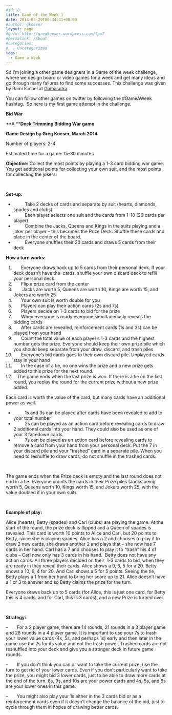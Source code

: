```yaml
---
#id: 8
title: Game of the Week 1
date: 2014-03-29T00:34:41+00:00
#author: gkoeser
layout: page
#guid: http://gregkoeser.wordpress.com/?p=7
#permalink: /About
#categories:
#  - Uncategorized
tags:
  - Game a Week
---
```

So I&#8217;m joining a other game designers in a Game of the week challenge, where we design board or video games for a week and get many ideas and go through many failures to find some successes. This challenge was given by Rami Ismael at [Gamasutra](http://www.gamasutra.com/blogs/RamiIsmail/20140226/211807/Game_A_Week_Getting_Experienced_At_Failure.php "Game a Week challenge").

You can follow other games on twitter by following the #GameAWeek hashtag.  So here is my first game attempt in the challenge.

**Bid War**

**A ****Deck Trimming Bidding War game**

**Game Design by Greg Koeser, March 2014**

Number of players: 2-4

Estimated time for a game: 15-30 minutes

**Objective:** Collect the most points by playing a 1-3 card bidding war game. You get additional points for collecting your own suit, and the most points for collecting the jokers.

&nbsp;

**Set-up:**

  *          Take 2 decks of cards and separate by suit (hearts, diamonds, spades and clubs)
  *          Each player selects one suit and the cards from 1-10 (20 cards per player)
  *          Combine the Jacks, Queens and Kings in the suits playing and a joker per player – this becomes the Prize Deck. Shuffle these cards and place in the center of the board.
  *          Everyone shuffles their 20 cards and draws 5 cards from their deck

**How a turn works:**

  1.       Everyone draws back up to 5 cards from their personal deck. If your deck doesn’t have the  cards, shuffle your own discard deck to refill your personal deck.
  2.       Flip a prize card from the center
  3.        Jacks are worth 5, Queens are worth 10, Kings are worth 15, and Jokers are worth 25
  4.       Your own suit is worth double for you
  5.       Players can play their action cards (2s and 7s)
  6.       Players decide on 1-3 cards to bid for the prize
  7.       When everyone is ready everyone simultaneously reveals the bidding cards
  8.       After cards are revealed, reinforcement cards (1s and 3s) can be played from your hand
  9.       Count the total value of each player’s 1-3 cards and the highest number gets the prize. Everyone should keep their own prize pile which you should keep separate from your draw, discard, and trash piles
 10.       Everyone’s bid cards goes to their own discard pile. Unplayed cards stay in your hand
 11.       In the case of a tie, no one wins the prize and a new prize gets added to this prize for the next round.
 12.    The game ends when the last prize is won. If there is a tie on the last round, you replay the round for the current prize without a new prize added.

Each card is worth the value of the card, but many cards have an additional power as well.

  *          1s and 3s can be played after cards have been revealed to add to your total number
  *          2s can be played as an action card before revealing cards to draw 2 additional cards into your hand. They could also be used as one of your 3 facedown cards.
  *          7s can be played as an action card before revealing cards to remove a card from your hand from your personal deck. Put the 7 in your discard pile and your “trashed” card in a separate pile. When you need to reshuffle to draw cards, do not shuffle in the trashed cards.

&nbsp;

The game ends when the Prize deck is empty and the last round does not end in a tie. Everyone counts the cards in their Prize piles (Jacks being worth 5, Queens worth 10, Kings worth 15, and Jokers worth 25, with the value doubled if in your own suit).

&nbsp;

**Example of play:**

Alice (hearts), Betty (spades) and Carl (clubs) are playing the game. At the start of the round, the prize deck is flipped and a Queen of spades is revealed. This card is worth 10 points to Alice and Carl, but 20 points to Betty, since she is playing spades. Alice has a 2 and chooses to play it to draw 2 new cards, she draws another 2 and plays that – she now has 7 cards in her hand. Carl has a 7 and chooses to play it to “trash” his 4 of clubs – Carl now only has 3 cards in his hand.  Betty does not have any action cards. All three players decided on their  1-3 cards to bid, when they are ready in they reveal their cards. Alice shows a 9, 6, 5 for a 20. Betty shows a 10, 6, 4 for 20. And Carl shows a 5 for 5 points. Seeing the tie, Betty plays a 1 from her hand to bring her score up to 21. Alice doesn’t have a 1 or 3 to answer and so Betty claims the prize for the turn.

Everyone draws back up to 5 cards (for Alice, this is just one card, for Betty this is 4 cards, and for Carl, this is 3 cards), and a new Prize is turned over.

&nbsp;

**Strategy:**

&#8211;       For a 2 player game, there are 14 rounds, 21 rounds in a 3 player game and 28 rounds in a 4 player game. It is important to use your 7s to trash your lower value cards (4s, 5s, and perhaps 1s) early and then later in the game use the 7s for its value and not the trash power. Trashed cards are not reshuffled into your deck and give you a stronger deck in future game rounds.

&#8211;       If you don’t think you can or want to take the current prize, use the turn to get rid of your lower cards. Even if you don’t particularly want to take the prize, you might bid 3 lower cards, just to be able to draw more cards at the end of the turn. 8s, 9s, and 10s are your power cards and 4s, 5s, and 6s are your lower ones in this game.

&#8211;       You might also play your 1s either in the 3 cards bid or as a reinforcement cards even if it doesn’t change the balance of the bid, just to cycle through them in hopes of drawing better cards.